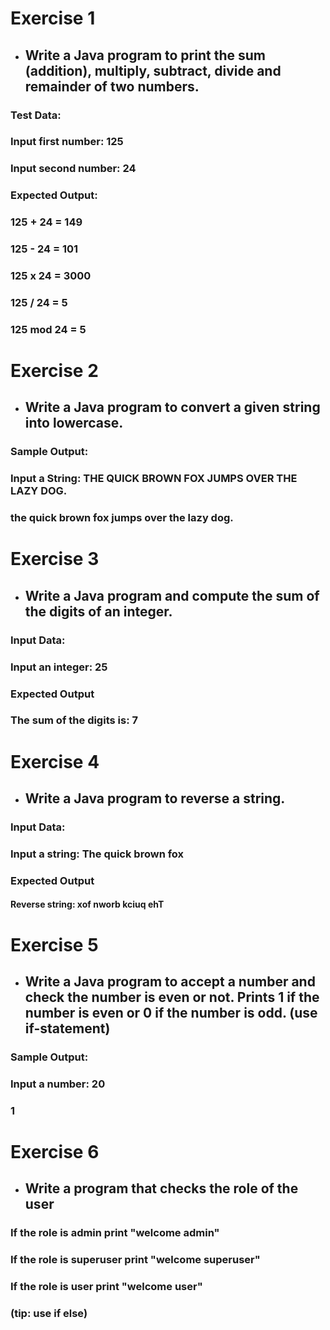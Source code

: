 #  Exercise 1

- ## Write a Java program to print the sum (addition), multiply, subtract, divide and remainder of two numbers.  
### Test Data:
### Input first number: 125
### Input second number: 24
### Expected Output:
### 125 + 24 = 149
### 125 - 24 = 101
### 125 x 24 = 3000
### 125 / 24 = 5
### 125 mod 24 = 5

# Exercise 2

- ## Write a Java program to convert a given string into lowercase.  
### Sample Output:
### Input a String: THE QUICK BROWN FOX JUMPS OVER THE LAZY DOG.           
### the quick brown fox jumps over the lazy dog.

# Exercise 3

- ## Write a Java program and compute the sum of the digits of an integer. 
### Input Data:
### Input an integer: 25

### Expected Output
### The sum of the digits is: 7


# Exercise 4
- ## Write a Java program to reverse a string.  
### Input Data:
### Input a string: The quick brown fox
### Expected Output
#### Reverse string: xof nworb kciuq ehT

# Exercise 5
- ## Write a Java program to accept a number and check the number is even or not. Prints 1 if the number is even or 0 if the number is odd. (use if-statement) 

### Sample Output:
### Input a number: 20  

### 1

# Exercise 6
- ## Write a program that checks the role of the user
### If the role is admin print "welcome admin"
### If the role is superuser print "welcome superuser"
### If the role is user print "welcome user"
### (tip: use if else)








